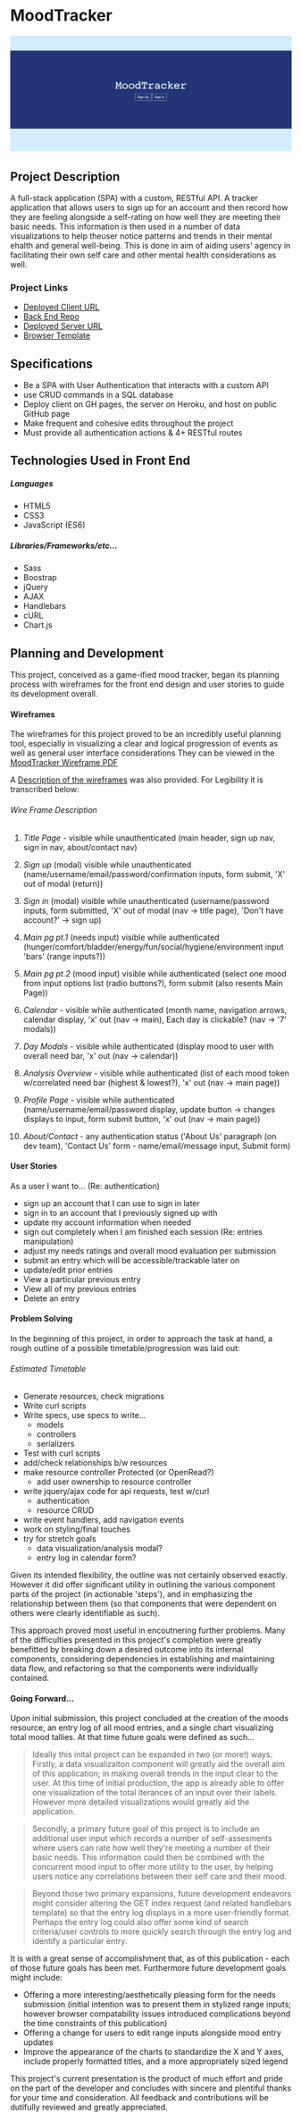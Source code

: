 
# MoodTracker

![](./public/screenshot.png)

## Project Description
A full-stack application (SPA) with a custom, RESTful API.  A tracker application that allows users to sign up for an account and then record how they are feeling alongside a self-rating on how well they are meeting their basic needs.  This information is then used in a number of data visualizations to help theuser notice patterns and trends in their mental ehalth and general well-being.  This is done in aim of aiding users' agency in facilitating their own self care and other mental health considerations as well.

### Project Links
- [Deployed Client URL](https://srsexton94.github.io/moodtracker-client/)
- [Back End Repo](https://github.com/srsexton94/moodtracker-api)
- [Deployed Server URL](https://moodtracker-api.herokuapp.com/)
- [Browser Template](https://git.generalassemb.ly/ga-wdi-boston/browser-template)


## Specifications
* Be a SPA with User Authentication that interacts with a custom API
* use CRUD commands in a SQL database
* Deploy client on GH pages, the server on Heroku, and host on public GitHub page
* Make frequent and cohesive edits throughout the project
* Must provide all authentication actions & 4+ RESTful routes

## Technologies Used in Front End
##### Languages
* HTML5
* CSS3
* JavaScript (ES6)

##### Libraries/Frameworks/etc...
* Sass
* Boostrap
* jQuery
* AJAX
* Handlebars
* cURL
* Chart.js

## Planning and Development
This project, conceived as a game-ified mood tracker, began its planning process with wireframes for the front end design and user stories to guide its development overall.

#### Wireframes
The wireframes for this project proved to be an incredibly useful planning tool, especially in visualizing a clear and logical progression of events as well as general user interface considerations
They can be viewed in the [MoodTracker Wireframe PDF](https://documentcloud.adobe.com/link/track?uri=urn%3Aaaid%3Ascds%3AUS%3A9c7eec20-3b93-4a49-a046-d2e38c279b17)

A [Description of the wireframes](https://documentcloud.adobe.com/link/track?uri=urn%3Aaaid%3Ascds%3AUS%3A64fce2d6-ef36-4cde-a7d5-0c39782ef387) was also provided.  For Legibility it is transcribed below:

###### Wire Frame Description
1) *Title Page* - visible while unauthenticated (main header, sign up nav, sign in nav, about/contact nav)

2) *Sign up* (modal) visible while unauthenticated (name/username/email/password/confirmation inputs, form submit, 'X' out of modal (return))

3) *Sign in* (modal) visible while unauthenticated (username/password inputs, form submitted, 'X' out of modal (nav -> title page), 'Don't have account?' -> sign up)

4) *Main pg pt.1* (needs input) visible while authenticated (hunger/comfort/bladder/energy/fun/social/hygiene/environment input 'bars' (range inputs?))

5) *Main pg pt.2* (mood input) visible while authenticated (select one mood from input options list (radio buttons?), form submit (also resents Main Page))

6) *Calendar* - visible while authenticated (month name, navigation arrows, calendar display, 'x' out (nav -> main), Each day is clickable? (nav -> '7' modals))

7) *Day Modals* - visible while authenticated (display mood to user with overall need bar, 'x' out (nav -> calendar))

8) *Analysis Overview* - visible while authenticated (list of each mood token w/correlated need bar (highest & lowest?), 'x' out (nav -> main page))

9) *Profile Page* - visible while authenticated (name/username/email/password display, update button -> changes displays to input, form submit button, 'x' out (nav -> main page))

10) *About/Contact* - any authentication status ('About Us' paragraph (on dev team), 'Contact Us' form - name/email/message input, Submit form)

#### User Stories
As a user I want to...
(Re: authentication)
- sign up an account that I can use to sign in later
- sign in to an account that I previously signed up with
- update my account information when needed
- sign out completely when I am finished each session
(Re: entries manipulation)
- adjust my needs ratings and overall mood evaluation per submission
- submit an entry which will be accessible/trackable later on
- update/edit prior entries
- View a particular previous entry
- View all of my previous entries
- Delete an entry

#### Problem Solving
In the beginning of this project, in order to approach the task at hand, a rough outline of a possible timetable/progression was laid out:

###### Estimated Timetable

* Generate resources, check migrations
* Write curl scripts
* Write specs, use specs to write...
  - models
  - controllers
  - serializers
* Test with curl scripts
* add/check relationships b/w resources
* make resource controller Protected (or OpenRead?)
  - add user ownership to resource controller
* write jquery/ajax code for api requests, test w/curl
  - authentication
  - resource CRUD
* write event handlers, add navigation events
* work on styling/final touches
* try for stretch goals
  - data visualization/analysis modal?
  - entry log in calendar form?

Given its intended flexibility, the outline was not certainly observed exactly. However it did offer significant utility in outlining the various component parts of the project (in actionable 'steps'), and in emphasizing the relationship between them (so that components that were dependent on others were clearly identifiable as such).

This approach proved most useful in encoutnering further problems.  Many of the difficulties presented in this project's completion were greatly benefitted by breaking down a desired outcome into its internal components, considering dependencies in establishing and maintaining data flow, and refactoring so that the components were individually contained.

#### Going Forward...
Upon initial submission, this project concluded at the creation of the moods resource, an entry log of all mood entries, and a single chart visualizing total mood tallies.  At that time future goals were defined as such...

> Ideally this inital project can be expanded in two (or more!) ways.  Firstly, a data visualizaiton component will greatly aid the overall aim of this application; in making overall trends in the input clear to the user.  At this time of initial production, the app is already able to offer one visualization of the total iterances of an input over their labels.  However more detailed visualizations would greatly aid the application.

> Secondly, a primary future goal of this project is to include an additional user input which records a number of self-assesments where users can rate how well they're meeting a number of their basic needs. This information could then be combined with the concurrent mood input to offer more utility to the user, by helping users notice any correlations between their self care and their mood.

> Beyond those two primary expansions, future development endeavors might consider altering the GET index request (and related handlebars template) so that the entry log displays in a more user-friendly format. Perhaps the entry log could also offer some kind of search criteria/user controls to more quickly search through the entry log and identify a particular entry.


It is with a great sense of accomplishment that, as of this publication - each of those future goals has been met.  Furthermore future development goals might include:
* Offering a more interesting/aesthetically pleasing form for the needs submission (initial intention was to present them in stylized range inputs; however browser compatability issues introduced complications beyond the time constraints of this publication)
* Offering a change for users to edit range inputs alongside mood entry updates
* Improve the appearance of the charts to standardize the X and Y axes, include properly formatted titles, and a more appropriately sized legend

This project's current presentation is the product of much effort and pride on the part of the developer and concludes with sincere and plentiful thanks for your time and consideration. All feedback and contributions will be dutifully reviewed and greatly appreciated.
